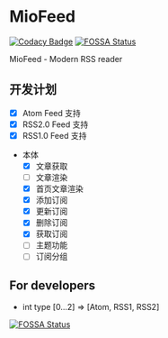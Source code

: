 # MioFeed

[![Codacy Badge](https://app.codacy.com/project/badge/Grade/404d940000b04e148567f8227949bc0f)](https://app.codacy.com/gh/Muska-Ami/MioFeed/dashboard?utm_source=gh&utm_medium=referral&utm_content=&utm_campaign=Badge_grade)
[![FOSSA Status](https://app.fossa.com/api/projects/git%2Bgithub.com%2FMuska-Ami%2FMioFeed.svg?type=shield&issueType=license)](https://app.fossa.com/projects/git%2Bgithub.com%2FMuska-Ami%2FMioFeed?ref=badge_shield&issueType=license)

MioFeed - Modern RSS reader

## 开发计划

- [x] Atom Feed 支持
- [x] RSS2.0 Feed 支持
- [x] RSS1.0 Feed 支持
- 本体
  - [x] 文章获取
  - [ ] 文章渲染
  - [x] 首页文章渲染
  - [x] 添加订阅
  - [x] 更新订阅
  - [x] 删除订阅
  - [x] 获取订阅
  - [ ] 主题功能
  - [ ] 订阅分组

## For developers

- int type [0...2] => [Atom, RSS1, RSS2]

[![FOSSA Status](https://app.fossa.com/api/projects/git%2Bgithub.com%2FMuska-Ami%2FMioFeed.svg?type=large&issueType=license)](https://app.fossa.com/projects/git%2Bgithub.com%2FMuska-Ami%2FMioFeed?ref=badge_large&issueType=license)
